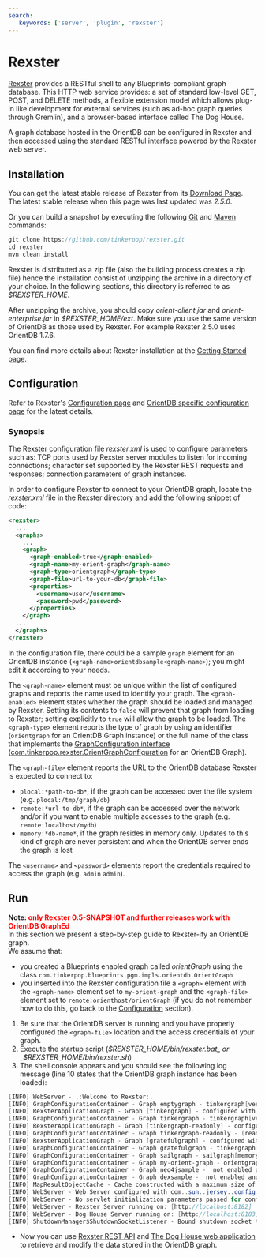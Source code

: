 ```yaml
---
search:
   keywords: ['server', 'plugin', 'rexster']
---
```


# Rexster

[Rexster](https://github.com/tinkerpop/rexster/wiki/) provides a RESTful shell to any Blueprints-compliant graph database. This HTTP web service provides: a set of standard low-level GET, POST, and DELETE methods, a flexible extension model which allows plug-in like development for external services (such as ad-hoc graph queries through Gremlin), and a browser-based interface called The Dog House.

A graph database hosted in the OrientDB can be configured in Rexster and then accessed using the standard RESTful interface powered by the Rexster web server.

## Installation

You can get the latest stable release of Rexster from its [Download Page](https://github.com/tinkerpop/rexster/downloads).  The latest stable release when this page was last updated was *2.5.0*.

Or you can build a snapshot by executing the following [Git](http://git-scm.com/) and [Maven](http://maven.apache.org/) commands:
```java
git clone https://github.com/tinkerpop/rexster.git
cd rexster
mvn clean install
```

Rexster is distributed as a zip file (also the building process creates a zip file) hence the installation consist of unzipping the archive in a directory of your choice. In the following sections, this directory is referred to as _$REXSTER_HOME_.

After unzipping the archive, you should copy *orient-client.jar* and *orient-enterprise.jar* in _$REXSTER_HOME/ext_.  Make sure you use the same version of OrientDB as those used by Rexster.  For example Rexster 2.5.0 uses OrientDB 1.7.6.

You can find more details about Rexster installation at the [Getting Started page](https://github.com/tinkerpop/rexster/wiki/Getting-Started).


## Configuration

Refer to Rexster's [Configuration page](https://github.com/tinkerpop/rexster/wiki/Rexster-Configuration) and [OrientDB specific configuration page](https://github.com/tinkerpop/rexster/wiki/Specific-Graph-Configurations#orientdb) for the latest details.

### Synopsis

The Rexster configuration file *rexster.xml* is used to configure parameters such as: TCP ports used by Rexster server modules to listen for incoming connections; character set supported by the Rexster REST requests and responses; connection parameters of graph instances.

In order to configure Rexster to connect to your OrientDB graph, locate the *rexster.xml* file in the Rexster directory and add the following snippet of code:
```xml
<rexster>
  ...
  <graphs>
    ...
    <graph>
      <graph-enabled>true</graph-enabled>
      <graph-name>my-orient-graph</graph-name>
      <graph-type>orientgraph</graph-type>
      <graph-file>url-to-your-db</graph-file>
      <properties>
        <username>user</username>
        <password>pwd</password>
      </properties>
    </graph>
  ...
  </graphs>
</rexster>
```
In the configuration file, there could be a sample `graph` element for an OrientDB instance (`<graph-name>orientdbsample<graph-name>`); you might edit it according to your needs.

The `<graph-name>` element must be unique within the list of configured graphs and reports the name used to identify your graph.
The `<graph-enabled>` element states whether the graph should be loaded and managed by Rexster. Setting its contents to `false` will prevent that graph from loading to Rexster; setting explicitly to `true` will allow the graph to be loaded.
The `<graph-type>` element reports the type of graph by using an identifier (`orientgraph` for an OrientDB Graph instance) or the full name of the class that implements the [GraphConfiguration interface](https://github.com/tinkerpop/rexster/blob/master/rexster-core/src/main/java/com/tinkerpop/rexster/config/GraphConfiguration.java)
([com.tinkerpop.rexster.OrientGraphConfiguration](https://github.com/orientechnologies/orientdb/blob/master/graphdb/src/main/java/com/tinkerpop/rexster/OrientGraphConfiguration.java) for an OrientDB Graph).

The `<graph-file>` element reports the URL to the OrientDB database Rexster is expected to connect to:
- `plocal:*path-to-db*`, if the graph can be accessed over the file system (e.g. `plocal:/tmp/graph/db`)
- `remote:*url-to-db*`, if the graph can be accessed over the network and/or if you want to enable multiple accesses to the graph (e.g. `remote:localhost/mydb`)
- `memory:*db-name*`, if the graph resides in memory only. Updates to this kind of graph are never persistent and when the OrientDB server ends the graph is lost

The `<username>` and `<password>` elements report the credentials required to access the graph (e.g. `admin` `admin`).


## Run

**Note: <font color="RED">only Rexster 0.5-SNAPSHOT and further releases work with OrientDB GraphEd</font>**<br/>
In this section we present a step-by-step guide to Rexster-ify an OrientDB graph.<br/>
We assume that:
- you created a Blueprints enabled graph called *orientGraph* using the class `com.tinkerpop.blueprints.pgm.impls.orientdb.OrientGraph`
- you inserted into the Rexster configuration file a `<graph>` element with the `<graph-name>` element set to `my-orient-graph` and the `<graph-file>` element set to `remote:orienthost/orientGraph` (if you do not remember how to do this, go back to the [Configuration](Rexster.md#configuration) section).
1. Be sure that the OrientDB server is running and you have properly configured the `<graph-file>` location and the access credentials of your graph.
1. Execute the startup script (_$REXSTER_HOME/bin/rexster.bat_ or _$REXSTER_HOME/bin/rexster.sh_)
1. The shell console appears and you should see the following log message (line 10 states that the OrientDB graph instance has been loaded):
```java
[INFO] WebServer - .:Welcome to Rexster:.
[INFO] GraphConfigurationContainer - Graph emptygraph - tinkergraph[vertices:0 edges:0] loaded
[INFO] RexsterApplicationGraph - Graph [tinkergraph] - configured with allowable namespace [tp:gremlin]
[INFO] GraphConfigurationContainer - Graph tinkergraph - tinkergraph[vertices:6 edges:6] loaded
[INFO] RexsterApplicationGraph - Graph [tinkergraph-readonly] - configured with allowable namespace [tp:gremlin]
[INFO] GraphConfigurationContainer - Graph tinkergraph-readonly - (readonly)tinkergraph[vertices:6 edges:6] loaded
[INFO] RexsterApplicationGraph - Graph [gratefulgraph] - configured with allowable namespace [tp:gremlin]
[INFO] GraphConfigurationContainer - Graph gratefulgraph - tinkergraph[vertices:809 edges:8049] loaded
[INFO] GraphConfigurationContainer - Graph sailgraph - sailgraph[memorystore] loaded
[INFO] GraphConfigurationContainer - Graph my-orient-graph - orientgraph[remote:orienthost/orientGraph] loaded
[INFO] GraphConfigurationContainer - Graph neo4jsample -  not enabled and not loaded.
[INFO] GraphConfigurationContainer - Graph dexsample -  not enabled and not loaded.
[INFO] MapResultObjectCache - Cache constructed with a maximum size of 1000
[INFO] WebServer - Web Server configured with com..sun..jersey..config..property..packages: com.tinkerpop.rexster
[INFO] WebServer - No servlet initialization parameters passed for configuration: admin-server-configuration
[INFO] WebServer - Rexster Server running on: [http://localhost:8182]
[INFO] WebServer - Dog House Server running on: [http://localhost:8183]
[INFO] ShutdownManager$ShutdownSocketListener - Bound shutdown socket to /127.0.0.1:8184. Starting listener thread for shutdown requests.
```
- Now you can use [Rexster REST API](https://github.com/tinkerpop/rexster/wiki/Basic-REST-API) and [The Dog House web application](https://github.com/tinkerpop/rexster/wiki/The-Dog-House) to retrieve and modify the data stored in the OrientDB graph.

